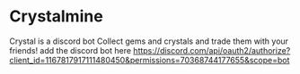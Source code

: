 # Crystalmine
Crystal is a discord bot Collect gems and crystals and trade them with your friends! 
add the discord bot here https://discord.com/api/oauth2/authorize?client_id=1167817917111480450&permissions=70368744177655&scope=bot
